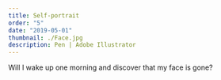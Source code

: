 ```yaml
---
title: Self-portrait
order: "5"
date: "2019-05-01"
thumbnail: ./Face.jpg
description: Pen | Adobe Illustrator
---
```


Will I wake up one morning and discover that my face is gone?
